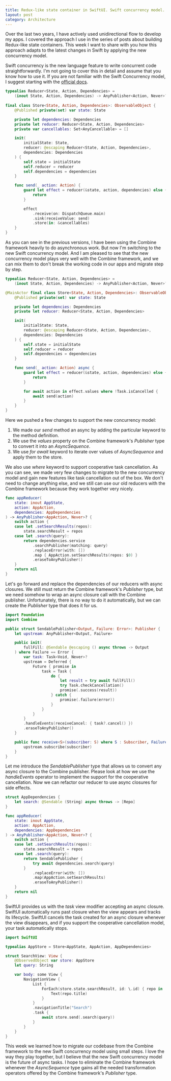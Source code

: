 ```yaml
---
title: Redux-like state container in SwiftUI. Swift concurrency model.
layout: post
category: Architecture
---
```


Over the last two years, I have actively used unidirectional flow to develop my apps. I covered the approach I use in the series of posts about building Redux-like state containers. This week I want to share with you how this approach adapts to the latest changes in Swift by applying the new concurrency model.

Swift concurrency is the new language feature to write concurrent code straightforwardly. I'm not going to cover this in detail and assume that you know how to use it. If you are not familiar with the Swift Concurrency model, I suggest starting with the [official docs](https://docs.swift.org/swift-book/LanguageGuide/Concurrency.html).

```swift
typealias Reducer<State, Action, Dependencies> =
    (inout State, Action, Dependencies) -> AnyPublisher<Action, Never>?
    
final class Store<State, Action, Dependencies>: ObservableObject {
    @Published private(set) var state: State

    private let dependencies: Dependencies
    private let reducer: Reducer<State, Action, Dependencies>
    private var cancellables: Set<AnyCancellable> = []

    init(
        initialState: State,
        reducer: @escaping Reducer<State, Action, Dependencies>,
        dependencies: Dependencies
    ) {
        self.state = initialState
        self.reducer = reducer
        self.dependencies = dependencies
    }

    func send(_ action: Action) {
        guard let effect = reducer(&state, action, dependencies) else {
            return
        }

        effect
            .receive(on: DispatchQueue.main)
            .sink(receiveValue: send)
            .store(in: &cancellables)
    }
}
```

As you can see in the previous versions, I have been using the Combine framework heavily to do asynchronous work. But now I'm switching to the new Swift concurrency model. And I am pleased to see that the new concurrency model plays very well with the Combine framework, and we can mix them to don't break the working code in our apps and migrate step by step.

```swift
typealias Reducer<State, Action, Dependencies> =
    (inout State, Action, Dependencies) -> AnyPublisher<Action, Never>?

@MainActor final class Store<State, Action, Dependencies>: ObservableObject {
    @Published private(set) var state: State

    private let dependencies: Dependencies
    private let reducer: Reducer<State, Action, Dependencies>

    init(
        initialState: State,
        reducer: @escaping Reducer<State, Action, Dependencies>,
        dependencies: Dependencies
    ) {
        self.state = initialState
        self.reducer = reducer
        self.dependencies = dependencies
    }

    func send(_ action: Action) async {
        guard let effect = reducer(&state, action, dependencies) else {
            return
        }

        for await action in effect.values where !Task.isCancelled {
            await send(action)
        }
    }
}
```

Here we pushed a few changes to support the new concurrency model:
1. We made our *send* method an async by adding the particular keyword to the method definition.
2. We use the *values* property on the Combine framework's *Publisher* type to convert it into an *AsyncSequence*.
3. We use *for await* keyword to iterate over values of *AsyncSequence* and apply them to the store.

We also use *where* keyword to support cooperative task cancellation. As you can see, we made very few changes to migrate to the new concurrency model and gain new features like task cancellation out of the box. We don't need to change anything else, and we still can use our old reducers with the Combine framework because they work together very nicely.

```swift
func appReducer(
    state: inout AppState,
    action: AppAction,
    dependencies: AppDependencies
) -> AnyPublisher<AppAction, Never>? {
    switch action {
    case let .setSearchResults(repos):
        state.searchResult = repos
    case let .search(query):
        return dependencies.service
            .searchPublisher(matching: query)
            .replaceError(with: [])
            .map { AppAction.setSearchResults(repos: $0) }
            .eraseToAnyPublisher()
    }
    return nil
}
```

Let's go forward and replace the dependencies of our reducers with async closures. We still must return the Combine framework's *Publisher* type, but we need somehow to wrap an async closure call with the Combine publisher. Unfortunately, there is no way to do it automatically, but we can create the *Publisher* type that does it for us.

```swift
import Foundation
import Combine

public struct SendablePublisher<Output, Failure: Error>: Publisher {
    let upstream: AnyPublisher<Output, Failure>

    public init(
        fullFill: @Sendable @escaping () async throws -> Output
    ) where Failure == Error {
        var task: Task<Void, Never>?
        upstream = Deferred {
            Future { promise in
                task = Task {
                    do {
                        let result = try await fullFill()
                        try Task.checkCancellation()
                        promise(.success(result))
                    } catch {
                        promise(.failure(error))
                    }
                }
            }
        }
        .handleEvents(receiveCancel: { task?.cancel() })
        .eraseToAnyPublisher()
    }

    public func receive<S>(subscriber: S) where S : Subscriber, Failure == S.Failure, Output == S.Input {
        upstream.subscribe(subscriber)
    }
}
```

Let me introduce the *SendablePublisher* type that allows us to convert any async closure to the Combine publisher. Please look at how we use the *handleEvents* operator to implement the support for the cooperative cancellation. Now we can refactor our reducer to use async closures for side effects.

```swift
struct AppDependencies {
    let search: @Sendable (String) async throws -> [Repo]
}

func appReducer(
    state: inout AppState,
    action: AppAction,
    dependencies: AppDependencies
) -> AnyPublisher<AppAction, Never>? {
    switch action {
    case let .setSearchResults(repos):
        state.searchResult = repos
    case let .search(query):
        return SendablePublisher {
            try await dependencies.search(query)
        }
            .replaceError(with: [])
            .map(AppAction.setSearchResults)
            .eraseToAnyPublisher()
    }
    return nil
}
```

SwiftUI provides us with the *task* view modifier accepting an async closure. SwiftUI automatically runs past closure when the view appears and tracks its lifecycle. SwiftUI cancels the task created for an async closure whenever the view disappears, and if you support the cooperative cancellation model, your task automatically stops.

```swift
import SwiftUI

typealias AppStore = Store<AppState, AppAction, AppDependencies>

struct SearchView: View {
    @ObservedObject var store: AppStore
    let query: String

    var body: some View {
        NavigationView {
            List {
                ForEach(store.state.searchResult, id: \.id) { repo in
                    Text(repo.title)
                }
            }
            .navigationTitle("Search")
            .task {
                await store.send(.search(query))
            }
        }
    }
}
```

This week we learned how to migrate our codebase from the Combine framework to the new Swift concurrency model using small steps. I love the way they play together, but I believe that the new Swift concurrency model is the future of async tasks. I hope to eliminate the Combine framework whenever the *AsyncSequence* type gains all the needed transformation operators offered by the Combine framework's *Publisher* type.
